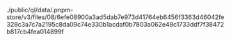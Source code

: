 ./public/ql/data/.pnpm-store/v3/files/08/6efe08900a3ad5dab7e973d41764eb6456f3363d46042fe328c3a7c7a2195c8da09c74e330b1acdaf0b7803a062e48c1733ddf7f38472b817cb4fea014899f